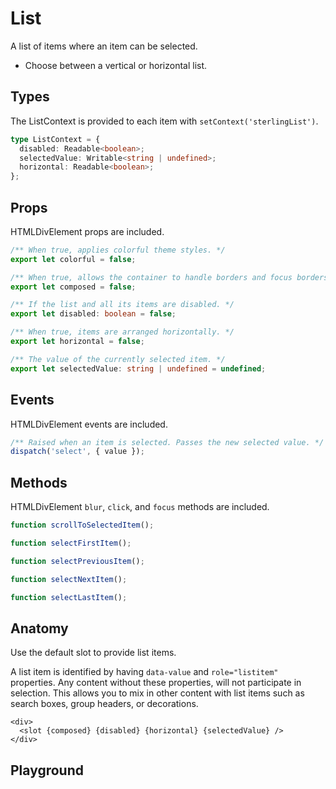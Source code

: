 <script>
    import Playground from './ListPlayground.svelte';
</script>

# List

A list of items where an item can be selected.

- Choose between a vertical or horizontal list.

## Types

The ListContext is provided to each item with `setContext('sterlingList')`.

```ts
type ListContext = {
  disabled: Readable<boolean>;
  selectedValue: Writable<string | undefined>;
  horizontal: Readable<boolean>;
};
```

## Props

HTMLDivElement props are included.

```ts
/** When true, applies colorful theme styles. */
export let colorful = false;

/** When true, allows the container to handle borders and focus borders.  */
export let composed = false;

/** If the list and all its items are disabled. */
export let disabled: boolean = false;

/** When true, items are arranged horizontally. */
export let horizontal = false;

/** The value of the currently selected item. */
export let selectedValue: string | undefined = undefined;
```

## Events

HTMLDivElement events are included.

```ts
/** Raised when an item is selected. Passes the new selected value. */
dispatch('select', { value });
```

## Methods

HTMLDivElement `blur`, `click`, and `focus` methods are included.

```ts
function scrollToSelectedItem();

function selectFirstItem();

function selectPreviousItem();

function selectNextItem();

function selectLastItem();
```

## Anatomy

Use the default slot to provide list items.

A list item is identified by having `data-value` and `role="listitem"` properties.
Any content without these properties, will not participate in selection.
This allows you to mix in other content with list items such as search boxes, group headers, or decorations.

```svelte
<div>
  <slot {composed} {disabled} {horizontal} {selectedValue} />
</div>
```

## Playground

<Playground />

